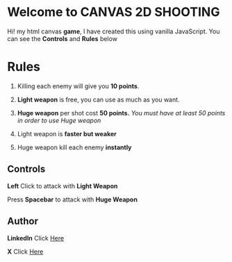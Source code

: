 ﻿# Welcome to CANVAS 2D SHOOTING

Hi!  my html canvas **game**, I have created this using vanilla JavaScript. 
You can see the **Controls** and **Rules** below


# Rules

 1. Killing each enemy will give you **10 points**.
 2. **Light weapon** is free, you can use as much as you want.
 3. **Huge weapon** per shot cost **50 points.** *You must have at least 50 points in order to use Huge weapon*

 4. Light weapon is **faster but weaker** 
 5. Huge weapon kill each enemy **instantly**
 

## Controls

**Left** Click to attack with **Light Weapon** 


Press **Spacebar** to attack with **Huge Weapon**


## Author

**LinkedIn** Click [Here](https://www.linkedin.com/in/pradyuman-sarswat/) 


**X** Click [Here](https://x.com/PradyumanCodes) 
